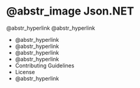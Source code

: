 #  @abstr_image Json.NET

@abstr_hyperlink @abstr_hyperlink 

  * @abstr_hyperlink 
  * @abstr_hyperlink 
  * @abstr_hyperlink 
  * @abstr_hyperlink 
  * Contributing Guidelines
  * License
  * @abstr_hyperlink 


